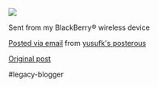 <!--
date: '2010-02-08'
published: true
slug: 2010-02-meet-snow-flake-and-buster-bunny
time_to_read: 5
title: Meet Snow flake and buster bunny.
-->

![](http://posterous.com/getfile/files.posterous.com/yusufk/aZJszMwp7AvrSjlYp4BDP8buR08D5nqMzfY1fupE99tzkuhYmJtZhHhPBIvn/08022010001.jpg)

Sent from my BlackBerry® wireless device

[Posted via email](http://posterous.com) from [yusufk's posterous](http://yusufk.posterous.com/meet-snow-flake-and-buster-bunny-0)

[Original post](https://ysfk.blogspot.com/2010/02/meet-snow-flake-and-buster-bunny.html)

#legacy-blogger 